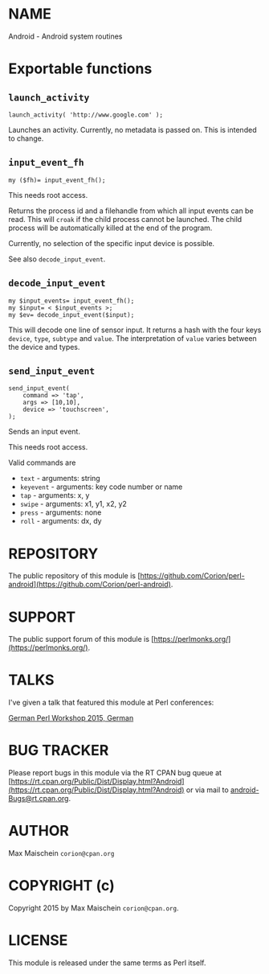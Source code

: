 # NAME

Android - Android system routines

# Exportable functions

## `launch_activity`

    launch_activity( 'http://www.google.com' );

Launches an activity. Currently, no metadata is passed
on. This is intended to change.

## `input_event_fh`

    my ($fh)= input_event_fh();

This needs root access.

Returns the process id and a filehandle from which all input events can be
read. This will `croak` if the child process cannot be launched.
The child process will be automatically killed at the end of the program.

Currently, no selection of the specific input device is possible.

See also `decode_input_event`.

## `decode_input_event`

    my $input_events= input_event_fh();
    my $input= < $input_events >;
    my $ev= decode_input_event($input);

This will decode one line of sensor input. It returns a hash with the four
keys `device`, `type`, `subtype` and `value`. The interpretation
of `value` varies between the device and types.

## `send_input_event`

    send_input_event(
        command => 'tap',
        args => [10,10],
        device => 'touchscreen',
    );

Sends an input event.

This needs root access.

Valid commands are

- `text` - arguments: string
- `keyevent` - arguments: key code number or name
- `tap` - arguments: x, y
- `swipe` - arguments: x1, y1, x2, y2
- `press` - arguments: none
- `roll` - arguments: dx, dy

# REPOSITORY

The public repository of this module is
[https://github.com/Corion/perl-android](https://github.com/Corion/perl-android).

# SUPPORT

The public support forum of this module is
[https://perlmonks.org/](https://perlmonks.org/).

# TALKS

I've given a talk that featured this module at Perl conferences:

[German Perl Workshop 2015, German](http://corion.net/talks/perl-on-android/perl-on-android-de.html)

# BUG TRACKER

Please report bugs in this module via the RT CPAN bug queue at
[https://rt.cpan.org/Public/Dist/Display.html?Android](https://rt.cpan.org/Public/Dist/Display.html?Android)
or via mail to [android-Bugs@rt.cpan.org](https://metacpan.org/pod/android-Bugs@rt.cpan.org).

# AUTHOR

Max Maischein `corion@cpan.org`

# COPYRIGHT (c)

Copyright 2015 by Max Maischein `corion@cpan.org`.

# LICENSE

This module is released under the same terms as Perl itself.
